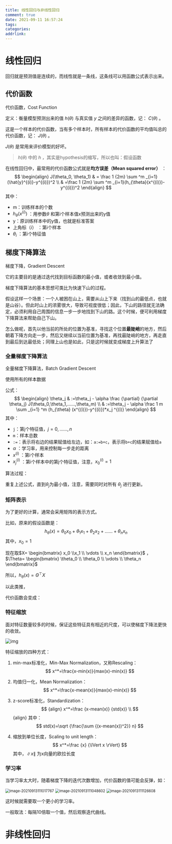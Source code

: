 ```yaml
---
title: 线性回归与非线性回归
comment: true
date: 2021-09-11 16:57:24
tags:
categories:
addrlink:
---
```


# 线性回归

回归就是预测值是连续的，而线性就是一条线，这条线可以用函数公式表示出来。



## 代价函数

代价函数，Cost Function

定义：衡量模型预测出来的值 $h(\theta)$ 与真实值 $y$ 之间的差异的函数，记： $C(\theta)$ 。

这是一个样本的代价函数，当有多个样本时，所有样本的代价函数的平均值叫总的代价函数，记： $J(\theta)$ 。

$J(\theta)$ 是常用来评价模型的好坏。

> $h(\theta)$ 中的 $h$ ，其实是hypothesis的缩写，所以也叫：假设函数



在线性回归中，最常用的代价函数公式就是**均方误差（Mean squared error）** ：
$$
\begin{align}
J(\theta_0, \theta_1) & = \frac 1 {2m} \sum ^m _{i=1} (\hat{y}^{(i)}-y^{(i)})^2       \\
					  & =\frac 1 {2m} \sum ^m _{i=1}(h_{\theta}(x^{(i)})-y^{(i)})^2
\end{align}
$$
其中：

- m：训练样本的个数
- $h_{\theta}(x^{(i)})$ ：用参数$\theta$ 和第i个样本值x预测出来的y值
- y：原训练样本中的y值，也就是标准答案
- 上角标$（i）$ ：第i个样本
- $\theta_i$ ：第i个特征值





## 梯度下降算法

梯度下降，Gradient Descent

它的主要目的是通过迭代找到目标函数的最小值，或者收敛到最小值。



梯度下降算法的基本思想可类比为快速下山的过程。

假设这样一个场景：一个人被困在山上，需要从山上下来（找到山的最低点，也就是山谷）。但此时山上的浓雾很大，导致可视度很低；因此，下山的路径就无法确定，必须利用自己周围的信息一步一步地找到下山的路。这个时候，便可利用梯度下降算法来帮助自己下山。

怎么做呢，首先以他当前的所处的位置为基准，寻找这个位置**最陡峭**的地方，然后朝着下降方向走一步，然后又继续以当前位置为基准，再找最陡峭的地方，再走直到最后到达最低处；同理上山也是如此，只是这时候就变成梯度上升算法了



### 全量梯度下降算法

全量梯度下降算法，Batch Gradient Descent

使用所有的样本数据

公式：
$$
\begin{align}
\theta_j & :=\theta_j - \alpha \frac {\partial} {\partial \theta_j} J(\theta_0,\theta_1,……,\theta_m) \\
		 & :=\theta_j - \alpha \frac 1 m \sum _{i=1} ^m (h_{\theta} (x^{(i)})-y^{(i)})*x_j ^{(i)}
\end{align}
$$
其中：

- `j`：第j个特征值，$j=0,……,n$ 
- `m`：样本总数
- `:=`：表示将右边的结果赋值给左边，如：`a:=b+c`，表示将`b+c`的结果赋值给`a`
- $\alpha$ ：学习率，用来控制每一步走的距离
- $x^{(i)}$ ：第i个样本
- $x_j ^{(i)}$ ：第i个样本中的第j个特征值，注意，$x_0 ^{(i)}=1$ 



算法过程：

重复上述公式，直到$\theta_j$为最小值，注意，需要同时对所有 $\theta_j$ 进行更新。





### 矩阵表示

为了更好的计算，通常会采用矩阵的表示方式。

比如，原来的假设函数是：
$$
h_{\theta}(x)=\theta_0 x_0+ \theta_1 x_1 + \theta_2 x_2 + …… + \theta_n x_n
$$
其中，$x_0=1$

现在取$X= \begin{bmatrix} x_0 \\x_1 \\ \vdots \\ x_n \end{bmatrix}$ ，$\Theta= \begin{bmatrix} \theta_0 \\ \theta_0 \\ \vdots \\ \theta_n \end{bmatrix}$ 

所以，$h_{\theta}(x)=\Theta^{\top} X$



以此类推，

代价函数会变成：





### 特征缩放

面对特征数量较多的时候，保证这些特征具有相近的尺度，可以使梯度下降法更快的收敛。

![img](D:\blog\source\_drafts\线性回归与非线性回归\1.png)



特征缩放的四种方式：

1. min-max标准化，Min-Max Normalization，又称Rescaling：
   $$
   x^*=\frac{x-min(x)}{max(x)-min(x)}
   $$
   

2. 均值归一化，Mean Normalization：
   $$
   x^*=\frac{x-mean(x)}{max(x)-min(x)}
   $$

3. z-score标准化，Standardization：
   $$ {align}
   x^*=\frac {x-mean(x)} {std(x)} \\
   $$ {align}
   其中：
   $$
   std(x)=\sqrt {\frac{\sum {(x-mean(x))^2}} n}
   $$

4. 缩放到单位长度，Scaling to unit length：
   $$
   x^*=\frac {x} {\lVert x \rVert}
   $$
   其中，$\lVert x \rVert$ 为x向量的欧拉长度





### 学习率

当学习率太大时，随着梯度下降的迭代次数增加，代价函数的值可能会反弹，如：

<img src="D:\blog\source\_drafts\线性回归与非线性回归\2.png" alt="image-20210913111017767" style="zoom:80%;" />



<img src="D:\blog\source\_drafts\线性回归与非线性回归\3.png" alt="image-20210913111048602" style="zoom:80%;" />

<img src="D:\blog\source\_drafts\线性回归与非线性回归\4.png" alt="image-20210913111126608" style="zoom:80%;" />



这时候就需要取一个更小的学习率。

一般取法：每隔10倍取一个值，然后观察迭代曲线。








# 非线性回归

